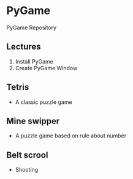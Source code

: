 # PyGame
PyGame Repository

## Lectures
  1. Install PyGame
  2. Create PyGame Window

## Tetris
- A classic puzzle game

## Mine swipper
- A puzzle game based on rule about number

## Belt scrool
- Shooting

